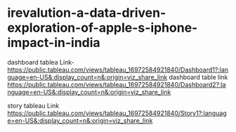 # irevalution-a-data-driven-exploration-of-apple-s-iphone-impact-in-india

dashboard tablea Link-https://public.tableau.com/views/tableau_16972584921840/Dashboard1?:language=en-US&:display_count=n&:origin=viz_share_link
dashboard table link https://public.tableau.com/views/tableau_16972584921840/Dashboard2?:language=en-US&:display_count=n&:origin=viz_share_link

story tableau Link https://public.tableau.com/views/tableau_16972584921840/Story1?:language=en-US&:display_count=n&:origin=viz_share_link
